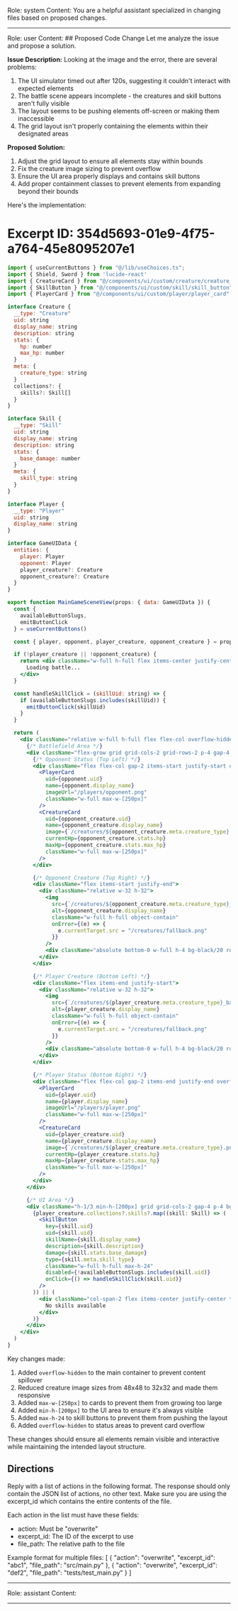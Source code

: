Role: system
Content: You are a helpful assistant specialized in changing files based on proposed changes.
__________________
Role: user
Content: ## Proposed Code Change
Let me analyze the issue and propose a solution.

**Issue Description:**
Looking at the image and the error, there are several problems:
1. The UI simulator timed out after 120s, suggesting it couldn't interact with expected elements
2. The battle scene appears incomplete - the creatures and skill buttons aren't fully visible
3. The layout seems to be pushing elements off-screen or making them inaccessible
4. The grid layout isn't properly containing the elements within their designated areas

**Proposed Solution:**
1. Adjust the grid layout to ensure all elements stay within bounds
2. Fix the creature image sizing to prevent overflow
3. Ensure the UI area properly displays and contains skill buttons
4. Add proper containment classes to prevent elements from expanding beyond their bounds

Here's the implementation:

# Excerpt ID: 354d5693-01e9-4f75-a764-45e8095207e1
```jsx main_game/templates/MainGameScene.tsx
import { useCurrentButtons } from "@/lib/useChoices.ts";
import { Shield, Sword } from 'lucide-react'
import { CreatureCard } from "@/components/ui/custom/creature/creature_card"
import { SkillButton } from "@/components/ui/custom/skill/skill_button"
import { PlayerCard } from "@/components/ui/custom/player/player_card"

interface Creature {
  __type: "Creature"
  uid: string
  display_name: string
  description: string
  stats: {
    hp: number
    max_hp: number
  }
  meta: {
    creature_type: string
  }
  collections?: {
    skills?: Skill[]
  }
}

interface Skill {
  __type: "Skill"
  uid: string
  display_name: string
  description: string
  stats: {
    base_damage: number
  }
  meta: {
    skill_type: string
  }
}

interface Player {
  __type: "Player"
  uid: string
  display_name: string
}

interface GameUIData {
  entities: {
    player: Player
    opponent: Player
    player_creature?: Creature
    opponent_creature?: Creature
  }
}

export function MainGameSceneView(props: { data: GameUIData }) {
  const {
    availableButtonSlugs,
    emitButtonClick
  } = useCurrentButtons()

  const { player, opponent, player_creature, opponent_creature } = props.data.entities

  if (!player_creature || !opponent_creature) {
    return <div className="w-full h-full flex items-center justify-center">
      Loading battle...
    </div>
  }

  const handleSkillClick = (skillUid: string) => {
    if (availableButtonSlugs.includes(skillUid)) {
      emitButtonClick(skillUid)
    }
  }

  return (
    <div className="relative w-full h-full flex flex-col overflow-hidden">
      {/* Battlefield Area */}
      <div className="flex-grow grid grid-cols-2 grid-rows-2 p-4 gap-4 bg-gradient-to-b from-sky-900/20 to-sky-800/20">
        {/* Opponent Status (Top Left) */}
        <div className="flex flex-col gap-2 items-start justify-start overflow-hidden">
          <PlayerCard
            uid={opponent.uid}
            name={opponent.display_name}
            imageUrl="/players/opponent.png"
            className="w-full max-w-[250px]"
          />
          <CreatureCard
            uid={opponent_creature.uid}
            name={opponent_creature.display_name}
            image={`/creatures/${opponent_creature.meta.creature_type}.png`}
            currentHp={opponent_creature.stats.hp}
            maxHp={opponent_creature.stats.max_hp}
            className="w-full max-w-[250px]"
          />
        </div>

        {/* Opponent Creature (Top Right) */}
        <div className="flex items-start justify-end">
          <div className="relative w-32 h-32">
            <img 
              src={`/creatures/${opponent_creature.meta.creature_type}_front.png`}
              alt={opponent_creature.display_name}
              className="w-full h-full object-contain"
              onError={(e) => {
                e.currentTarget.src = "/creatures/fallback.png"
              }}
            />
            <div className="absolute bottom-0 w-full h-4 bg-black/20 rounded-full blur-sm transform translate-y-2" />
          </div>
        </div>

        {/* Player Creature (Bottom Left) */}
        <div className="flex items-end justify-start">
          <div className="relative w-32 h-32">
            <img 
              src={`/creatures/${player_creature.meta.creature_type}_back.png`}
              alt={player_creature.display_name}
              className="w-full h-full object-contain"
              onError={(e) => {
                e.currentTarget.src = "/creatures/fallback.png"
              }}
            />
            <div className="absolute bottom-0 w-full h-4 bg-black/20 rounded-full blur-sm transform translate-y-2" />
          </div>
        </div>

        {/* Player Status (Bottom Right) */}
        <div className="flex flex-col gap-2 items-end justify-end overflow-hidden">
          <PlayerCard
            uid={player.uid}
            name={player.display_name}
            imageUrl="/players/player.png"
            className="w-full max-w-[250px]"
          />
          <CreatureCard
            uid={player_creature.uid}
            name={player_creature.display_name}
            image={`/creatures/${player_creature.meta.creature_type}.png`}
            currentHp={player_creature.stats.hp}
            maxHp={player_creature.stats.max_hp}
            className="w-full max-w-[250px]"
          />
        </div>
      </div>

      {/* UI Area */}
      <div className="h-1/3 min-h-[200px] grid grid-cols-2 gap-4 p-4 bg-gray-900/20">
        {player_creature.collections?.skills?.map((skill: Skill) => (
          <SkillButton
            key={skill.uid}
            uid={skill.uid}
            skillName={skill.display_name}
            description={skill.description}
            damage={skill.stats.base_damage}
            type={skill.meta.skill_type}
            className="w-full h-full max-h-24"
            disabled={!availableButtonSlugs.includes(skill.uid)}
            onClick={() => handleSkillClick(skill.uid)}
          />
        )) || (
          <div className="col-span-2 flex items-center justify-center text-gray-400">
            No skills available
          </div>
        )}
      </div>
    </div>
  )
}
```

Key changes made:
1. Added `overflow-hidden` to the main container to prevent content spillover
2. Reduced creature image sizes from 48x48 to 32x32 and made them responsive
3. Added `max-w-[250px]` to cards to prevent them from growing too large
4. Added `min-h-[200px]` to the UI area to ensure it's always visible
5. Added `max-h-24` to skill buttons to prevent them from pushing the layout
6. Added `overflow-hidden` to status areas to prevent card overflow

These changes should ensure all elements remain visible and interactive while maintaining the intended layout structure.

## Directions
Reply with a list of actions in the following format. The response should only contain the JSON list of actions, no other text.
Make sure you are using the excerpt_id which contains the entire contents of the file.

Each action in the list must have these fields:
- action: Must be "overwrite"
- excerpt_id: The ID of the excerpt to use
- file_path: The relative path to the file

Example format for multiple files:
[
    {
        "action": "overwrite",
        "excerpt_id": "abc1",
        "file_path": "src/main.py"
    },
    {
        "action": "overwrite",
        "excerpt_id": "def2",
        "file_path": "tests/test_main.py"
    }
]
__________________
Role: assistant
Content: 
__________________
